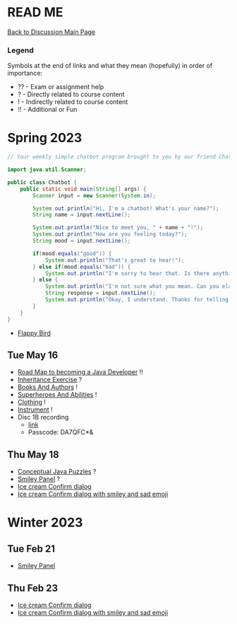 # READ ME

[Back to Discussion Main Page](https://github.com/TejasViswa/PIC20A_Disc)
### Legend
Symbols at the end of links and what they mean (hopefully) in order of importance:
- ?? - Exam or assignment help
- ? - Directly related to course content
- ! - Indirectly related to course content
- !! - Additional or Fun

# Spring 2023
```java
// Your weekly simple chatbot program brought to you by our friend ChatGPT

import java.util.Scanner;

public class Chatbot {
    public static void main(String[] args) {
        Scanner input = new Scanner(System.in);

        System.out.println("Hi, I'm a chatbot! What's your name?");
        String name = input.nextLine();

        System.out.println("Nice to meet you, " + name + "!");
        System.out.println("How are you feeling today?");
        String mood = input.nextLine();

        if(mood.equals("good")) {
            System.out.println("That's great to hear!");
        } else if(mood.equals("bad")) {
            System.out.println("I'm sorry to hear that. Is there anything I can do to help?");
        } else {
            System.out.println("I'm not sure what you mean. Can you elaborate?");
            String response = input.nextLine();
            System.out.println("Okay, I understand. Thanks for telling me!");
        }
    }
}
```

- [Flappy Bird](https://github.com/TejasViswa/PIC20A_Disc/tree/main/FlappyBird)

## Tue May 16
- [Road Map to becoming a Java Developer](https://roadmap.sh/java) !!
- [Inheritance Exercise](InheritanceExercise.md) ?
- [Books And Authors](BooksAndAuthors.java) !
- [Superheroes And Abilities](SuperheroesAndAbilities.java) !
- [Clothing](Clothing.java) !
- [Instrument](Instrument.java) !
- Disc 1B recording
    - [link](https://ucla.zoom.us/rec/share/9DBjzfdw2-A0HVnxEj3l4QRtUnV7C2nT7q2JWULjakhR5kbl0tfRtFZVWgjRFpSH.wbrrpMJMmCzqZ5Qn)
    - Passcode: DA7QFC*& 


## Thu May 18
- [Conceptual Java Puzzles](ConceptualJavaPuzzles.md) ?
- [Smiley Panel](TestGUI.java) ?
- [Ice cream Confirm dialog](MyGUI.java)
- [Ice cream Confirm dialog with smiley and sad emoji](MyGUITest.java)

# Winter 2023
## Tue Feb 21
- [Smiley Panel](TestGUI.java)

## Thu Feb 23
- [Ice cream Confirm dialog](MyGUI.java)
- [Ice cream Confirm dialog with smiley and sad emoji](MyGUITest.java)
